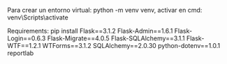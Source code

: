Para crear un entorno virtual: python -m venv venv, activar en cmd: venv\Scripts\activate

Requirements: pip install Flask==3.1.2 Flask-Admin==1.6.1 Flask-Login==0.6.3 Flask-Migrate==4.0.5 Flask-SQLAlchemy==3.1.1 Flask-WTF==1.2.1 WTForms==3.1.2 SQLAlchemy==2.0.30 python-dotenv==1.0.1 reportlab
